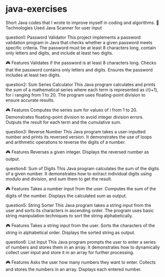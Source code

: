 # java-exercises
Short Java codes that I wrote to improve myself in coding and algorithms.
📌 Technologies Used
Java
Scanner for user input

question1: Password Validator
This project implements a password validation program in Java that checks whether a given password meets specific criteria. The password must be at least 8 characters long, contain only letters and digits, and include at least two digits.

🎮 Features
Validates if the password is at least 8 characters long.
Checks that the password contains only letters and digits.
Ensures the password includes at least two digits.

question2: Sum Series Calculator
This Java program calculates and prints the sum of a mathematical series where each term is represented as i/(i+1), for i ranging from 1 to 20. The program uses floating-point division to ensure accurate results.

🎮 Features
Computes the series sum for values of i from 1 to 20.
Demonstrates floating-point division to avoid integer division errors.
Outputs the result for each term and the cumulative sum.

question3: Reverse Number
This Java program takes a user-inputted number and prints its reversed version. It demonstrates the use of loops and arithmetic operations to reverse the digits of a number.

🎮 Features
Reverses a given integer.
Displays the reversed number as output.

question4: Sum of Digits
This Java program calculates the sum of the digits of a given number. It demonstrates how to extract individual digits using modulo and division, and sum them to get the result.

🎮 Features
Takes a number input from the user.
Computes the sum of the digits of the number.
Displays the calculated sum as output.

question5: String Sorter
This Java program takes a string input from the user and sorts its characters in ascending order. The program uses basic string manipulation techniques to sort the string alphabetically.

🎮 Features
Takes a string input from the user.
Sorts the characters of the string in alphabetical order.
Displays the sorted string as output.

question6: List Input
This Java program prompts the user to enter a series of numbers and stores them in an array. It demonstrates how to dynamically collect user input and store it in an array for further processing.

🎮 Features
Asks the user how many numbers they want to enter.
Collects and stores the numbers in an array.
Displays each entered number.

